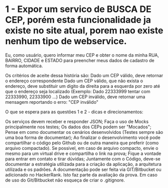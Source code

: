 1 - Expor um servico de BUSCA DE CEP, porém esta funcionalidade ja existe no site atual, porem nao existe nenhum tipo de webservice. 
========================

Eu, como usuário, quero informar meu CEP e obter o nome da minha RUA, BAIRRO, CIDADE e ESTADO para preencher meus dados de cadastro de forma automática.

Os critérios de aceite dessa história são:
Dado um CEP válido, deve retornar o endereço correspondente
Dado um CEP válido, que não exista o endereço, deve substituir um digito da direita para a esquerda por zero até que o endereço seja localizado (Exemplo: Dado 22333999 tentar com 22333990, 22333900 …)
Dado um CEP inválido, deve retornar uma mensagem reportando o erro: "CEP inválido"

 

O que se espera para as questões 1 e 2 - dicas e direcionamentos:

 
Os serviços devem receber e responder JSON;
Faça o uso de Mocks principalmente nos testes;
Os dados dos CEPs podem ser "Mocados";
Pense em como documentar os cenários desenvolvidos (Testes sempre são uma boa forma de documentar);
Ao finalizar o desenvolvimento você pode compartilhar o código pelo Github ou de outra maneira que preferir (como arquivo compactado). Se possivel, em caso de arquivo compacto, envie o mesmo para um virtual drive e compartilha o link na prova;
Fique a vontade para entrar em contato e tirar dúvidas;
Juntamente com o Código, deve-se documentar a estratégia utilizada para a criação da aplicação, a arquitetura utilizada e os padrões. A documentação pode ser feita via GIT/Bitbucket ou adicionado no HackerRank. Isto faz parte da avaliação da prova.
Em caso de uso do Git/Bitbucket não esqueça de criar o .gitignore.

